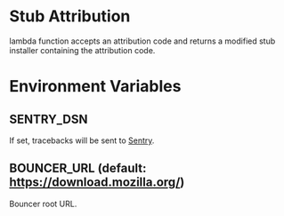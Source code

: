 Stub Attribution
===

lambda function accepts an attribution code and returns a modified stub installer containing the attribution code.

Environment Variables
===

## SENTRY_DSN
If set, tracebacks will be sent to [Sentry](https://getsentry.com/).

## BOUNCER_URL (default: https://download.mozilla.org/)
Bouncer root URL.
